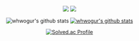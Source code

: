 <div align="center">

<p align="center"><a href="mailto:cjh.lux@gmail.com"><img src="https://img.shields.io/badge/Gmail-d14836?style=flat-square&logo=Gmail&logoColor=white&link=cjh.lux@gmail.com"/></a>
<a href="https://velog.io/@whwogur"><img src="https://img.shields.io/badge/Blog-11B48A?style=flat-square&logo=Vimeo&logoColor=white&link=https://velog.io/@whwogur"/></a></p>

![whwogur's github stats](https://github-readme-stats.vercel.app/api?username=whwogur&show_icons=true)
[![whwogur's github stats](https://github-readme-stats.vercel.app/api/top-langs/?username=whwogur&show_icons=true&hide_border=true&title_color=004386&icon_color=004386&layout=compact)](https://github.com/whwogur)

[![Solved.ac Profile](http://mazassumnida.wtf/api/v2/generate_badge?boj=lev08)](https://solved.ac/lev08/)

</div>
